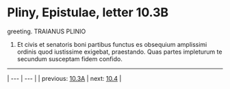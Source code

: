# Pliny, Epistulae, letter 10.3B

greeting. TRAIANUS PLINIO



1. Et civis et senatoris boni partibus functus es obsequium amplissimi ordinis quod iustissime exigebat, praestando. Quas partes impleturum te secundum susceptam fidem confido.



---

| --- | --- |
| previous: [10.3A](../10.3A/) | next: [10.4](../10.4/) |